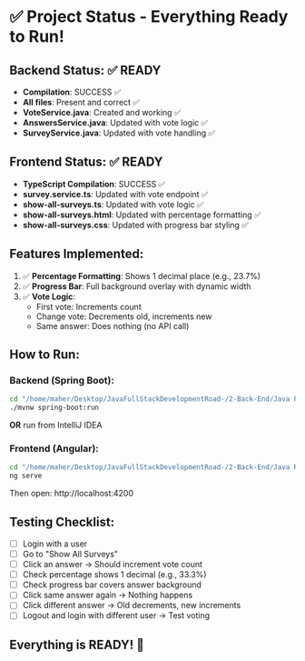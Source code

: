 # ✅ Project Status - Everything Ready to Run!

## Backend Status: ✅ READY
- **Compilation**: SUCCESS ✅
- **All files**: Present and correct ✅
- **VoteService.java**: Created and working ✅
- **AnswersService.java**: Updated with vote logic ✅
- **SurveyService.java**: Updated with vote handling ✅

## Frontend Status: ✅ READY
- **TypeScript Compilation**: SUCCESS ✅
- **survey.service.ts**: Updated with vote endpoint ✅
- **show-all-surveys.ts**: Updated with vote logic ✅
- **show-all-surveys.html**: Updated with percentage formatting ✅
- **show-all-surveys.css**: Updated with progress bar styling ✅

## Features Implemented:
1. ✅ **Percentage Formatting**: Shows 1 decimal place (e.g., 23.7%)
2. ✅ **Progress Bar**: Full background overlay with dynamic width
3. ✅ **Vote Logic**: 
   - First vote: Increments count
   - Change vote: Decrements old, increments new
   - Same answer: Does nothing (no API call)

## How to Run:

### Backend (Spring Boot):
```bash
cd "/home/maher/Desktop/JavaFullStackDevelopmentRoad-/2-Back-End/Java Revision /Full Survey Project /FullSurveyProject"
./mvnw spring-boot:run
```
**OR** run from IntelliJ IDEA

### Frontend (Angular):
```bash
cd "/home/maher/Desktop/JavaFullStackDevelopmentRoad-/2-Back-End/Java Revision /Full Survey Project /FullSurveyProjectFront-endPart"
ng serve
```

Then open: http://localhost:4200

## Testing Checklist:
- [ ] Login with a user
- [ ] Go to "Show All Surveys"
- [ ] Click an answer → Should increment vote count
- [ ] Check percentage shows 1 decimal (e.g., 33.3%)
- [ ] Check progress bar covers answer background
- [ ] Click same answer again → Nothing happens
- [ ] Click different answer → Old decrements, new increments
- [ ] Logout and login with different user → Test voting

## Everything is READY! 🚀